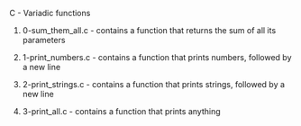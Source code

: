 C - Variadic functions

1. 0-sum_them_all.c - contains a function that returns the sum of all its parameters

2. 1-print_numbers.c - contains a function that  prints numbers, followed by a new line

3. 2-print_strings.c - contains a function that prints strings, followed by a new line

4. 3-print_all.c - contains a function that prints anything
